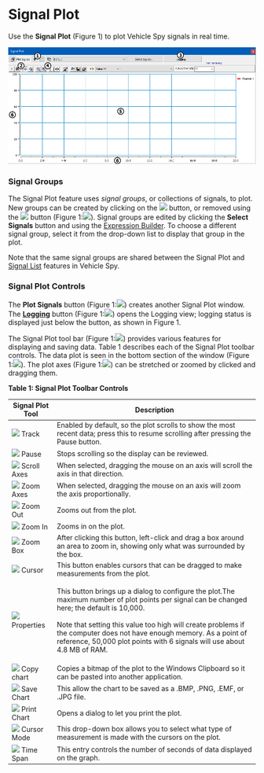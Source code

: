 # Signal Plot

Use the **Signal Plot** (Figure 1) to plot Vehicle Spy signals in real time.

![Figure 1: Plotting signals with the Signal Plot feature.](../../../.gitbook/assets/spySignalsviewLayout.gif)

### Signal Groups

The Signal Plot feature uses _signal groups_, or collections of signals, to plot. New groups can be created by clicking on the ![](https://cdn.intrepidcs.net/support/VehicleSpy/assets/add\_signal\_group.gif) button, or removed using the ![](https://cdn.intrepidcs.net/support/VehicleSpy/assets/delete\_signal\_group.gif) button (Figure 1:![](https://cdn.intrepidcs.net/support/VehicleSpy/assets/smOne.gif)). Signal groups are edited by clicking the **Select Signals** button and using the [Expression Builder](../../../shared-features-in-vehicle-spy/shared-features-expression-builder.md). To choose a different signal group, select it from the drop-down list to display that group in the plot.

Note that the same signal groups are shared between the Signal Plot and [Signal List](signal-list.md) features in Vehicle Spy.

### Signal Plot Controls

The **Plot Signals** button (Figure 1:![](https://cdn.intrepidcs.net/support/VehicleSpy/assets/smTwo.gif)) creates another Signal Plot window. The [**Logging**](../logging.md) button (Figure 1:![](https://cdn.intrepidcs.net/support/VehicleSpy/assets/smThree.gif)) opens the Logging view; logging status is displayed just below the button, as shown in Figure 1.

The Signal Plot tool bar (Figure 1:![](https://cdn.intrepidcs.net/support/VehicleSpy/assets/smFour.gif)) provides various features for displaying and saving data. Table 1 describes each of the Signal Plot toolbar controls. The data plot is seen in the bottom section of the window (Figure 1:![](https://cdn.intrepidcs.net/support/VehicleSpy/assets/smFive.gif)). The plot axes (Figure 1:![](https://cdn.intrepidcs.net/support/VehicleSpy/assets/smSix.gif)) can be stretched or zoomed by clicked and dragging them.

**Table 1: Signal Plot Toolbar Controls**

| Signal Plot Tool                                                                         | Description                                                                                                                                                                                                                                                                                                                                                  |
| ---------------------------------------------------------------------------------------- | ------------------------------------------------------------------------------------------------------------------------------------------------------------------------------------------------------------------------------------------------------------------------------------------------------------------------------------------------------------ |
| ![](https://cdn.intrepidcs.net/support/VehicleSpy/assets/spysigplay.gif) Track           | Enabled by default, so the plot scrolls to show the most recent data; press this to resume scrolling after pressing the Pause button.                                                                                                                                                                                                                        |
| ![](https://cdn.intrepidcs.net/support/VehicleSpy/assets/spysigPaws.gif) Pause           | Stops scrolling so the display can be reviewed.                                                                                                                                                                                                                                                                                                              |
| ![](https://cdn.intrepidcs.net/support/VehicleSpy/assets/spysigUDLR.gif) Scroll Axes     | When selected, dragging the mouse on an axis will scroll the axis in that direction.                                                                                                                                                                                                                                                                         |
| ![](https://cdn.intrepidcs.net/support/VehicleSpy/assets/spysigtimesretch.gif) Zoom Axes | When selected, dragging the mouse on an axis will zoom the axis proportionally.                                                                                                                                                                                                                                                                              |
| ![](https://cdn.intrepidcs.net/support/VehicleSpy/assets/spysigzoomout.gif) Zoom Out     | Zooms out from the plot.                                                                                                                                                                                                                                                                                                                                     |
| ![](https://cdn.intrepidcs.net/support/VehicleSpy/assets/spysigzoomin.gif) Zoom In       | Zooms in on the plot.                                                                                                                                                                                                                                                                                                                                        |
| ![](https://cdn.intrepidcs.net/support/VehicleSpy/assets/spysigselect.gif) Zoom Box      | After clicking this button, left-click and drag a box around an area to zoom in, showing only what was surrounded by the box.                                                                                                                                                                                                                                |
| ![](https://cdn.intrepidcs.net/support/VehicleSpy/assets/spysigline.gif) Cursor          | This button enables cursors that can be dragged to make measurements from the plot.                                                                                                                                                                                                                                                                          |
| ![](https://cdn.intrepidcs.net/support/VehicleSpy/assets/spysigprop.gif) Properties      | <p>This button brings up a dialog to configure the plot.The maximum number of plot points per signal can be changed here; the default is 10,000.<br><br>Note that setting this value too high will create problems if the computer does not have enough memory. As a point of reference, 50,000 plot points with 6 signals will use about 4.8 MB of RAM.</p> |
| ![](https://cdn.intrepidcs.net/support/VehicleSpy/assets/spysigcopy.gif) Copy chart      | Copies a bitmap of the plot to the Windows Clipboard so it can be pasted into another application.                                                                                                                                                                                                                                                           |
| ![](https://cdn.intrepidcs.net/support/VehicleSpy/assets/spysigsave.gif) Save Chart      | This allow the chart to be saved as a .BMP, .PNG, .EMF, or .JPG file.                                                                                                                                                                                                                                                                                        |
| ![](https://cdn.intrepidcs.net/support/VehicleSpy/assets/spysigprint.gif) Print Chart    | Opens a dialog to let you print the plot.                                                                                                                                                                                                                                                                                                                    |
| ![](https://cdn.intrepidcs.net/support/VehicleSpy/assets/spysigvaluexy.gif) Cursor Mode  | This drop-down box allows you to select what type of measurement is made with the cursors on the plot.                                                                                                                                                                                                                                                       |
| ![](https://cdn.intrepidcs.net/support/VehicleSpy/assets/spysigtimspan.gif) Time Span    | This entry controls the number of seconds of data displayed on the graph.                                                                                                                                                                                                                                                                                    |

